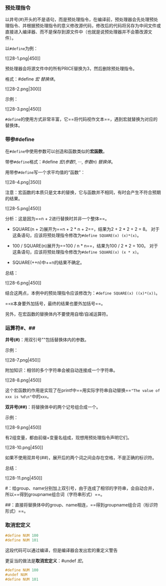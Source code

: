 ### 预处理指令

以井号(#)开头的不是语句，而是预处理指令，在编译前，预处理器会先处理预处理指令、并根据预处理指令的意义修改源代码，修改后的代码将另存为中间文件或直接进入编译器、而不是保存到源文件中（也就是说预处理器并不会篡改源文件）。

以`#define`为例：

![[28-1.png|450]]

预处理器会将源文件中的所有PRICE替换为3，然后删除预处理指令。

格式：#define *宏* *替换体*。

![[28-2.png|300]]

示例：

![[28-3.png|450]]

`#define`的使用方式非常丰富，它==将代码视作文本==，遇到宏就替换为对应的替换体。

### 带参#define

在`#define`中使用参数可以创造和函数类似的**宏函数**。

带参`#define`格式：#define *宏*(*参数1*, ···, *参数n*) *替换体*。

用带参`#define`写一个求平均值的“函数”：

![[28-4.png|350]]

注意：宏函数的本质只是文本的替换，它与函数并不相同，有时会产生不符合预期的结果。

![[28-5.png|450]]

分析：这是因为==n + 2进行替换时并非一个整体==。

- SQUARE(n + 2)展开为==n + 2 * n + 2==，结果为2 + 2 * 2 + 2 = 8。
对于这条语句，应该将预处理指令修改为`#define SQUARE(x) (x)*(x)`。

- 100 / SQUARE(n)展开为==100 / n * n==，结果为100 / 2 * 2 = 100。
对于这条语句，应该将预处理指令修改为`#define SQUARE(x) (x * x)`。

- SQUARE(++n)中++n的结果不确定。

总结：

![[28-6.png|450]]

结合这两点，本例中的预处理指令应该修改为：`#define SQUARE(x) ((x)*(x))`。

==x本身要外加括号，最终的结果也要外加括号==。

另外，在宏函数的替换体内不要使用自增/自减运算符。

### 运算符#、\#\#

**井号(#)**：用双引号""包括替换体内的参数。

示例：

![[28-7.png|450]]

附加知识：相邻的多个字符串会被自动连接成一个字符串。

![[28-8.png|450]]

这个宏函数的作用是实现了在printf中==用实际字符串自动替换==`"The value of xxx is %d\n"`中的`xxx`。

**双井号(##)**：将替换体中的两个记号组合成一个。

示例：

![[28-9.png|450]]

有2组变量，都由前缀+变量名组成，现想用预处理指令声明它们。

![[28-10.png|450]]

如果不使用双井号(##)，展开后的两个词之间会存在空格，不是正确的标识符。

总结：

![[28-11.png|450]]

\#：给group、name分别加上双引号，由于连成了相邻的字符串，会自动合并，所以==得到groupname组合词（字符串形式）==。

##：直接将替换体中的group、name相连，==得到groupname组合词（标识符形式）==。

### 取消宏定义

```c
#define NUM 100
#define NUM 101
```

这段代码可以通过编译，但是编译器会发出宏的重定义警告

更妥当的做法是**取消宏定义**：#undef *宏*。

```c
#define NUM 100
#undef NUM
#define NUM 101
```